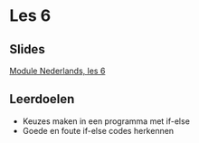 # Les 6

## Slides

[Module Nederlands, les 6](https://slides.com/felienne/pidk-m1-l6a#/)

## Leerdoelen

* Keuzes maken in een programma met if-else
* Goede en foute if-else codes herkennen



